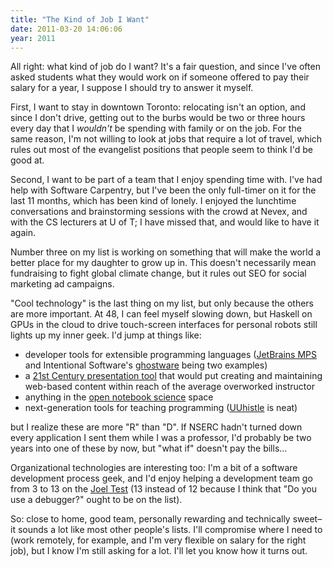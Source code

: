 ```yaml
---
title: "The Kind of Job I Want"
date: 2011-03-20 14:06:06
year: 2011
---
```

All right: what kind of job do I want?  It's a fair question, and since I've often asked students what they would work on if someone offered to pay their salary for a year, I suppose I should try to answer it myself.

First, I want to stay in downtown Toronto: relocating isn't an option, and since I don't drive, getting out to the burbs would be two or three hours every day that I <em>wouldn't</em> be spending with family or on the job.  For the same reason, I'm not willing to look at jobs that require a lot of travel, which rules out most of the evangelist positions that people seem to think I'd be good at.

Second, I want to be part of a team that I enjoy spending time with.  I've had help with Software Carpentry, but I've been the only full-timer on it for the last 11 months, which has been kind of lonely.  I enjoyed the lunchtime conversations and brainstorming sessions with the crowd at Nevex, and with the CS lecturers at U of T; I have missed that, and would like to have it again.

Number three on my list is working on something that will make the world a better place for my daughter to grow up in.  This doesn't necessarily mean fundraising to fight global climate change, but it rules out SEO for social marketing ad campaigns.

"Cool technology" is the last thing on my list, but only because the others are more important.  At 48, I can feel myself slowing down, but Haskell on GPUs in the cloud to drive touch-screen interfaces for personal robots still lights up my inner geek.  I'd jump at things like:
<ul>
  <li>developer tools for extensible programming languages (<a href="http://www.jetbrains.com/mps/">JetBrains MPS</a> and Intentional Software's <a href="http://msdn.microsoft.com/en-us/data/dd727740.aspx">ghostware</a> being two examples)</li>
  <li>a <a href="https://software-carpentry.org/2010/11/ratios-and-rework/">21st Century presentation tool</a> that would put creating and maintaining web-based content within reach of the average overworked instructor</li>
  <li>anything in the <a href="http://onschallenge.wikispaces.com/">open notebook science</a> space</li>
  <li>next-generation tools for teaching programming (<a href="http://uuhistle.org/">UUhistle</a> is neat)</li>
</ul>
but I realize these are more "R" than "D".  If NSERC hadn't turned down every application I sent them while I was a professor, I'd probably be two years into one of these by now, but "what if" doesn't pay the bills...

Organizational technologies are interesting too: I'm a bit of a software development process geek, and I'd enjoy helping a development team go from 3 to 13 on the <a href="http://www.joelonsoftware.com/articles/fog0000000043.html">Joel Test</a> (13 instead of 12 because I think that "Do you use a debugger?" ought to be on the list).

So: close to home, good team, personally rewarding and technically sweet–it sounds a lot like most other people's lists.  I'll compromise where I need to (work remotely, for example, and I'm very flexible on salary for the right job), but I know I'm still asking for a lot.  I'll let you know how it turns out.

